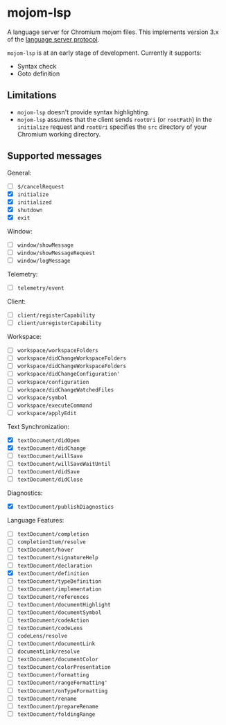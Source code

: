 # mojom-lsp

A language server for Chromium mojom files. This implements version 3.x of the [language server protocol](https://microsoft.github.io/language-server-protocol/specification).

`mojom-lsp` is at an early stage of development. Currently it supports:
- Syntax check
- Goto definition

## Limitations

- `mojom-lsp` doesn't provide syntax highlighting.
- `mojom-lsp` assumes that the client sends `rootUri` (or `rootPath`) in the `initialize` request and `rootUri` specifies the `src` directory of your Chromium working directory.


## Supported messages

General:

- [ ] `$/cancelRequest`
- [x] `initialize`
- [x] `initialized`
- [x] `shutdown`
- [x] `exit`

Window:

- [ ] `window/showMessage`
- [ ] `window/showMessageRequest`
- [ ] `window/logMessage`

Telemetry:

- [ ] `telemetry/event`

Client:

- [ ] `client/registerCapability`
- [ ] `client/unregisterCapability`

Workspace:

- [ ] `workspace/workspaceFolders`
- [ ] `workspace/didChangeWorkspaceFolders`
- [ ] `workspace/didChangeWorkspaceFolders`
- [ ] `workspace/didChangeConfiguration'`
- [ ] `workspace/configuration`
- [ ] `workspace/didChangeWatchedFiles`
- [ ] `workspace/symbol`
- [ ] `workspace/executeCommand`
- [ ] `workspace/applyEdit`

Text Synchronization:

- [x] `textDocument/didOpen`
- [x] `textDocument/didChange`
- [ ] `textDocument/willSave`
- [ ] `textDocument/willSaveWaitUntil`
- [ ] `textDocument/didSave`
- [ ] `textDocument/didClose`

Diagnostics:

- [x] `textDocument/publishDiagnostics`

Language Features:

- [ ] `textDocument/completion`
- [ ] `completionItem/resolve`
- [ ] `textDocument/hover`
- [ ] `textDocument/signatureHelp`
- [ ] `textDocument/declaration`
- [x] `textDocument/definition`
- [ ] `textDocument/typeDefinition`
- [ ] `textDocument/implementation`
- [ ] `textDocument/references`
- [ ] `textDocument/documentHighlight`
- [ ] `textDocument/documentSymbol`
- [ ] `textDocument/codeAction`
- [ ] `textDocument/codeLens`
- [ ] `codeLens/resolve`
- [ ] `textDocument/documentLink`
- [ ] `documentLink/resolve`
- [ ] `textDocument/documentColor`
- [ ] `textDocument/colorPresentation`
- [ ] `textDocument/formatting`
- [ ] `textDocument/rangeFormatting'`
- [ ] `textDocument/onTypeFormatting`
- [ ] `textDocument/rename`
- [ ] `textDocument/prepareRename`
- [ ] `textDocument/foldingRange`
